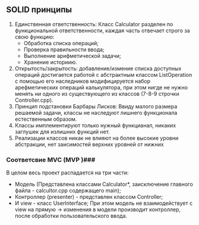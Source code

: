 ## SOLID принципы ##
1. Единственная ответственность: Класс Calculator разделен по функциональной ответственности, каждая часть отвечает строго за свою функцию:
    * Обработка списка операций;
    * Проверка правильности ввода;
    * Выполнение арифметической задачи;
    * Хранение историию.
2. Открытость/закрытость: добавление/измение списка доступных операций достигается работой с абстрактным классом ListOperation с помощью его наследников модифицируется набор арефметических операций калькулятора, при этом нигде не нужно менять ни одного из существующего из классов (7-8-9 строчки Controller.cpp).
3. Принцип подстановки Барбары Лисков: Ввиду малого размера решаемой задачи, классы не наследуют лишнего функционала естественным образом.
4. Классы имплементируют только нужный функцианал, никаких заглушек для излишних функций нет.
5. Реализации классов никак не влияют на более высокие уровни абстракции, нет заисимостей верхних уровней от нижних

### Соответсвие MVC (MVP )###
В целом весь проект распадается на три части:
* Модель (Представлена классами Calculator*, заисключение главного файла - calcultor.cpp содержащего main);
* Контроллер (presenter) - представлен классом Controller;
* И view - класс UserInterface;
При этом модель  не взаимодействует с view на прямую -> изменения в модели производит контроллер, после обработки пользовательского ввода.